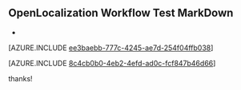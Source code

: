 ## OpenLocalization Workflow Test MarkDown
* 

[AZURE.INCLUDE [ee3baebb-777c-4245-ae7d-254f04ffb038](calleeMd1.md)]



[AZURE.INCLUDE [8c4cb0b0-4eb2-4efd-ad0c-fcf847b46d66](calleeMd2.md)]

 
thanks!